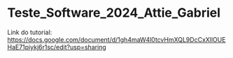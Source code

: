 # Teste_Software_2024_Attie_Gabriel

Link do tutorial:
https://docs.google.com/document/d/1gh4maW4l0tcvHmXQL9DcCxXllOUEHaE71piykj6r1sc/edit?usp=sharing

